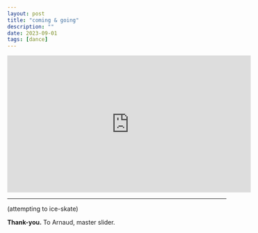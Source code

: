 ```yaml
---
layout: post
title: "coming & going"
description: ""
date: 2023-09-01
tags: [dance]
---
```


<iframe width="560" height="315" src="https://www.youtube-nocookie.com/embed/tDGljLvUrF0?si=6-06hMWK60BkYCyy" frameborder="0" allowfullscreen></iframe>

---

(attempting to ice-skate)

**Thank-you.** To Arnaud, master slider.